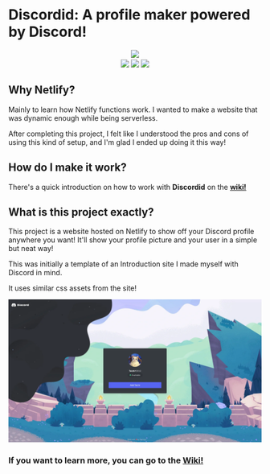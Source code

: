 # Discordid: A profile maker powered by Discord!

<p align="center"><img src="media/logo.webp" width="150px" /><br/>
<img src="https://img.shields.io/github/license/taichikuji/discordid?color=FF3351&logo=github" />
<img src="https://img.shields.io/github/commit-activity/w/taichikuji/discordid?label=commits&logo=github" />
<img src="https://img.shields.io/website?url=https%3A%2F%2Fdiscordid.netlify.com&logo=netlify" />
</p>

## Why Netlify?

Mainly to learn how Netlify functions work. I wanted to make a website that was dynamic enough while being serverless.

After completing this project, I felt like I understood the pros and cons of using this kind of setup, and I'm glad I ended up doing it this way!

## How do I make it work?

There's a quick introduction on how to work with **Discordid** on the **[wiki!](https://github.com/taichikuji/discordid/wiki)**

## What is this project exactly?

This project is a website hosted on Netlify to show off your Discord profile anywhere you want! It'll show your profile picture and your user in a simple but neat way!

This was initially a template of an Introduction site I made myself with Discord in mind.

It uses similar css assets from the site!

![This is how the site looks!](media/preview.webp)

### If you want to learn more, you can go to the [Wiki!](https://github.com/taichikuji/discordid/wiki)
